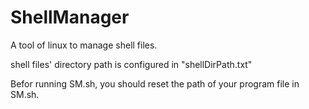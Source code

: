 # ShellManager
A tool of linux to manage shell files.

shell files' directory path is configured in "shellDirPath.txt"

Befor running SM.sh, you should reset the path of your program file in SM.sh.
